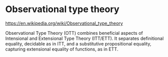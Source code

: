 # Observational type theory

https://en.wikipedia.org/wiki/Observational_type_theory

Observational Type Theory (OTT) combines beneficial aspects of Intensional and Extensional Type Theory (ITT/ETT). It separates definitional equality, decidable as in ITT, and a substitutive propositional equality, capturing extensional equality of functions, as in ETT.
